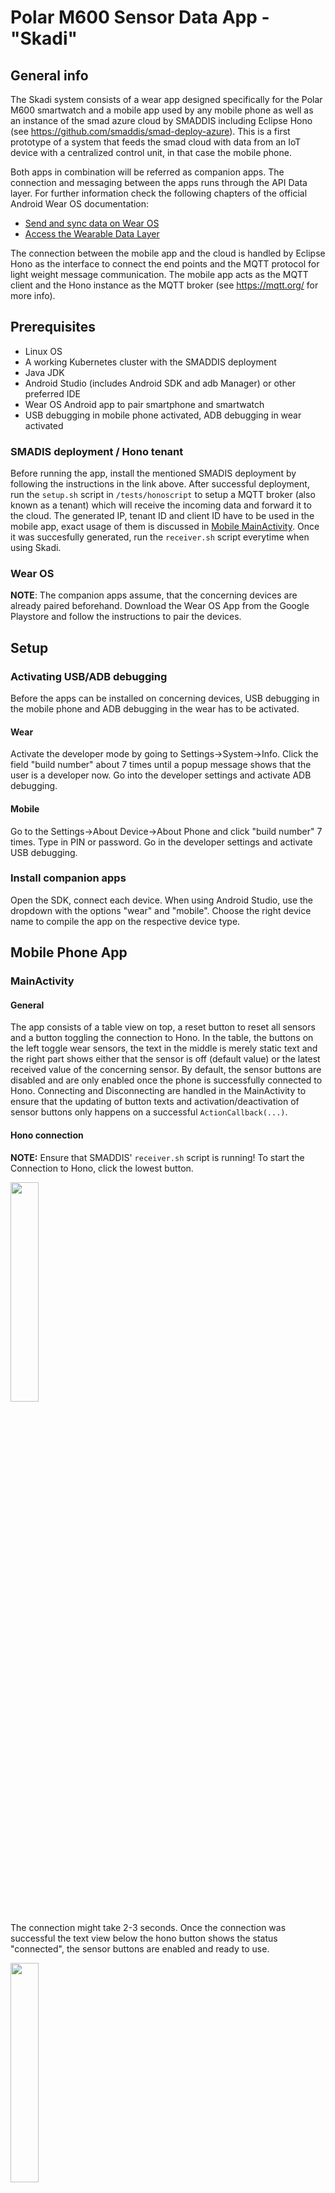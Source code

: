 # Polar M600 Sensor Data App - "Skadi"

## General info
The Skadi system consists of a wear app designed specifically for the Polar M600 smartwatch and a mobile app used by any mobile phone as well as an instance of the smad azure cloud by SMADDIS including Eclipse Hono (see https://github.com/smaddis/smad-deploy-azure). This is a first prototype of a system that feeds the smad cloud with data from an IoT device with a centralized control unit, in that case the mobile phone.

Both apps in combination will be referred as companion apps. The connection and messaging between the apps runs through the API Data layer. For further information check the following chapters of the official Android Wear OS documentation:
* [Send and sync data on Wear OS](https://developer.android.com/training/wearables/data/data-layer)
* [Access the Wearable Data Layer](https://developer.android.com/training/wearables/data/accessing)

The connection between the mobile app and the cloud is handled by Eclipse Hono as the interface to connect the end points and the MQTT protocol for light weight message communication. The mobile app acts as the MQTT client and the Hono instance as the MQTT broker (see https://mqtt.org/ for more info).

## Prerequisites
* Linux OS
* A working Kubernetes cluster with the SMADDIS deployment
* Java JDK
* Android Studio (includes Android SDK and adb Manager) or other preferred IDE 
* Wear OS Android app to pair smartphone and smartwatch
* USB debugging in mobile phone activated, ADB debugging in wear activated

### SMADIS deployment / Hono tenant
Before running the app, install the mentioned SMADIS deployment by following the instructions in the link above. After successful deployment, run the ``setup.sh`` script in ``/tests/honoscript`` to setup a MQTT broker (also known as a tenant) which will receive the incoming data and forward it to the cloud. The generated IP, tenant ID and client ID have to be used in the mobile app, exact usage of them is discussed in [Mobile MainActivity](#mqtt-client-and-credentials). Once it was succesfully generated, run the ``receiver.sh`` script everytime when using Skadi.

### Wear OS
**NOTE**: The companion apps assume, that the concerning devices are already paired beforehand.
Download the Wear OS App from the Google Playstore and follow the instructions to pair the devices.

## Setup

### Activating USB/ADB debugging
Before the apps can be installed on concerning devices, USB debugging in the mobile phone and ADB debugging in the wear has to be activated.

#### Wear
Activate the developer mode by going to Settings->System->Info. Click the field "build number" about 7 times until a popup message shows that the user is a developer now. Go into the developer settings and activate ADB debugging.

#### Mobile
Go to the Settings->About Device->About Phone and click "build number" 7 times. Type in PIN or password. Go in the developer settings and activate USB debugging.

### Install companion apps
Open the SDK, connect each device. When using Android Studio, use the dropdown with the options "wear" and "mobile". Choose the right device name to compile the app on the respective device type. 

## Mobile Phone App

### MainActivity

#### General
The app consists of a table view on top, a reset button to reset all sensors and a button toggling the connection to Hono. In the table, the buttons on the left toggle wear sensors, the text in the middle is merely static text and the right part shows either that the sensor is off (default value) or the latest received value of the concerning sensor. By default, the sensor buttons are disabled and are only enabled once the phone is successfully connected to Hono. Connecting and Disconnecting are handled in the MainActivity to ensure that the updating of button texts and activation/deactivation of sensor buttons only happens on a successful ``ActionCallback(...)``.

#### Hono connection
**NOTE:** Ensure that SMADDIS' ``receiver.sh`` script is running! To start the Connection to Hono, click the lowest button.

<img src="https://user-images.githubusercontent.com/70896815/146928959-22cd1cd9-abdb-4fe3-8cd9-8d09f8024180.jpg" width="30%">

The connection might take 2-3 seconds. Once the connection was successful the text view below the hono button shows the status "connected", the sensor buttons are enabled and ready to use.

<img src="https://user-images.githubusercontent.com/70896815/146928971-fc31a712-7047-4d51-82c1-c95f34845d6a.jpg" width="30%">

#### MQTT Client and Credentials
As mentioned, the generated IPs and IDs have to be added in the mobile app to register it as the MQTT client belonging to the generated MQTT broker. Following string are important to note:

|String name|Description|
|--------|----------|
|MQTT_ADAPTER_IP_URI|URI of the MQTT broker, has the format ``tcp://<ADAPTER_IP>:1883`` with 1883 as default port|
|TENANT_ID|Tenant ID is passed as an argument when connecting to the Hono server, corresponding to the broker ID| 
|CLIENT_DEVICE_ID|ID for the device that wants to act as the client connecting to the broker, also passed during connection handling|
|USERNAME|Hono requires any device to authenticate. User name is in the format ``CLIENT_DEVICE_ID@TENANT_ID``|
|PASSWORD|See in code. If password changes please contact the owners of the SMADDIS project|

#### Sensors and Activation / Deactivation
**NOTE:** Ensure that bluetooth is on! When in doubt, the Wear OS app shows whether the paired devices are connected.

Clicking a button makes the mobile app send a message to the wear app corresponding to the name of the sensor and toggles them on and off. For this prototype following sensors are available:
* Heart Rate
* Gyroscope
* Accelerator
* Light

Every sensor view has the initial value of a zero string "0" which is overwritten once the sensor sends its data. 

#### Reset Button
Pressing the Reset button the mobile app sends the string "reset" to turn off all sensors and reset the associated views and buttons.

#### Message Handling
The messages received by the wear are simply the current value of a sensor with a character as prefix to distinguish which sensor sent the message to the mobile app (more details in [Preprocession of Sensor Values and Prefixes](#preprocession-of-sensor-values-and-prefixes)).

Immediately after receiving a sensor value, the prefix is removed and forwarded to Hono via MQTT. To distinguish the type of messages for the MQTT broker, the message is sent (or published in terms of MQTT) with a topic as string. The SMADDIS deployment requires the topic to be in the format ``event/<TENANT_ID>/<CLIENT_DEVICE_ID>/topic``.

### PahoMQTTClient

Merely a helper class to bloat the MainActivity class a bit less. Holds additional connection and disconnection options as well as the method to publish received data to the MQTT broker. Subscribe/Unsubscribe functions of the MQTT protocol and therefore the corresponding methods are not needed for this application as the mobile phone doesn't receive messages from the MQTT broker.

### SendThread

This thread uses the Data Layer API, in which every device (including the mobile phone) that is connected via the Wear OS app is a Node. It gets all nodes connected to the current device and broadcasts the message via a uniquely identified path (``"/message_path"`` in this case). For this prototype it is assumed that the Polar m600 is the only node connected, so the broadcast does not matter.

## Wear App

### MainActivity

#### General
The app consists of a static table view with the name of each sensor on the left and its current values ("off" by default or when turned off by user input in the mobile app) as well as a basic info text. The app waits for the sensor buttons on the mobile app to be pushed.

![polar sensors_off](https://user-images.githubusercontent.com/70896815/146926377-4b4e64fc-8959-4f32-ac46-389b33f141c7.jpg)

After the app receives a message with the name of a sensor type ("heartRate","gyroscope","accelerator","light"), the associated sensor is toggled. On receiving "reset" as message the app is reset to default state.

![polar sensors_on](https://user-images.githubusercontent.com/70896815/147389556-1c2ebd4a-3772-42f9-89c5-7e18655b1447.jpg)

#### Preprocession of Sensor Values and Prefixes

Some of the sensors need preprocession before the data is sent to the mobile app. In case of the heart rate and light sensor, both output values are one-dimensional and do not need preprocessing (heart rate value is casted as Integer as it does not have any decimal number anyway).

The gyroscope and accelerator sensors produce 3-dimensional values on the x,y and z axis. For the prototype only their x-values were used. These sensors are very sensitive and change the sensor value on the slightest movement. To prevent a massive overload on messages and freezing the mobile app due to it, the app subtracts the old and new sensor value and only updates as well as sends it only on a more signifant change. For testing purposes the gyroscope's threshold value to change is over 1 and the accelerator's threshold is 2.

As mentioned in [Message Handling](#message-handling), the value is sent as a message via the Data Layer API with a prefix character to distinguish which sensor the data is from.

### AmbientCallback

If the display wear device is not touched for a while, it goes into the start screen again. To prevent it making the ``MainActivity`` implement the ``AmbientModeSupport.AmbientCallbackProvider`` class and attaching an instance of the ``AmbientController`` to it is sufficient to prevent this and make the app be always on:

``AmbientModeSupport.AmbientController ambientController = AmbientModeSupport.attach(this);``

### SendThread

same as [Mobile SendThread](#sendthread).

## Trouble shooting

### No popup in wear for giving permission over body sensors
Plugin the wear via usb cable. Open a terminal and run ``adb devices``. The device list should show a message like "no permissions (...) are your udev rules wrong?".

* Run ``lsusb``
* and find the entry of the polar watch. The IDs might be in the form of ``4e02:c003`` whereas ``4e02`` is the ``idVendor`` and ``c003`` the ``idProduct``
* Open an editor with ``sudo vim /etc/udev/rules.d/51-android.rules``
* Add ``SUBSYSTEM=="usb", ATTR{idVendor}=="4e02", ATTR{idProduct}=="c003", MODE="0666", GROUP="plugdev"``, save file
* Run ``sudo udevadm control --reload-rules``
* Running ``adb devices`` again should now have the device listed properly

### Connection to Hono is not working on the first try
Sometimes the connection does not work on the first try and fail with an immediate timeout. This is sadly a known isue of the PahoMQTTClient library. The second time should usually work out.

### Mobile phone app cannot connect to Hono 
Make sure you run the ``receiver.sh`` script from the SMADIS deployment and the generated IDs and IP are rightly set in the mobile app.

### Sensors are not reacting on Button click
Make sure that Bluetooth is activated on both paired devices during the use.

## Future work
* Always active mobile phone app to prevent the data flow stop when the screen turns off
* Refinements like error handling in case of connection losses between phone+hono or phone+wear
* Extension of mobile app and testing with more IoT devices (earables, wristband, ...)
